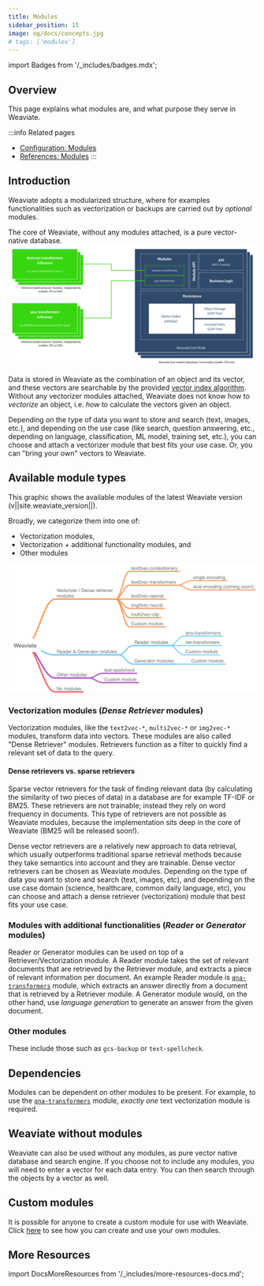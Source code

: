 ```yaml
---
title: Modules
sidebar_position: 15
image: og/docs/concepts.jpg
# tags: ['modules']
---
```

import Badges from '/_includes/badges.mdx';

<Badges/>

<!-- :::caution Migrated From:
- Combines theoretical explanations from `Configuration/Modules` + `Modules/Index`. e.g.:
  - `Introduction` is from `Configuration/Modules`
  - `Vectorization modules (Dense Retriever modules)` is from `Modules/Index`
::: -->

## Overview

This page explains what modules are, and what purpose they serve in Weaviate.

:::info Related pages
- [Configuration: Modules](../configuration/modules.md)
- [References: Modules](../modules/index.md)
:::

## Introduction

Weaviate adopts a modularized structure, where for examples functionalities such as vectorization or backups are carried out by *optional* modules.

The core of Weaviate, without any modules attached, is a pure vector-native database.
[![Weaviate modules introduction](./img/weaviate-module-diagram.svg "Weaviate Module Diagram")](./img/weaviate-module-diagram.svg)

Data is stored in Weaviate as the combination of an object and its vector, and these vectors are searchable by the provided [vector index algorithm](../concepts/vector-index.md). Without any vectorizer modules attached, Weaviate does not know how to *vectorize* an object, i.e. *how* to calculate the vectors given an object.

Depending on the type of data you want to store and search (text, images, etc.), and depending on the use case (like search, question answering, etc., depending on language, classification, ML model, training set, etc.), you can choose and attach a vectorizer module that best fits your use case. Or, you can "bring your own" vectors to Weaviate.

## Available module types

This graphic shows the available modules of the latest Weaviate version (v||site.weaviate_version||).

Broadly, we categorize them into one of:
- Vectorization modules,
- Vectorization + additional functionality modules, and
- Other modules

![Weaviate module ecosystem](./img/weaviate-modules.png "Weaviate module ecosystem")

### Vectorization modules (*Dense Retriever* modules)

Vectorization modules, like the `text2vec-*`, `multi2vec-*` or `img2vec-*` modules, transform data into vectors. These modules are also called "Dense Retriever" modules. Retrievers function as a filter to quickly find a relevant set of data to the query.

#### Dense retrievers vs. sparse retrievers
Sparse vector retrievers for the task of finding relevant data (by calculating the similarity of two pieces of data) in a database are for example TF-IDF or BM25. These retrievers are not trainable; instead they rely on word frequency in documents. This type of retrievers are not possible as Weaviate modules, because the implementation sits deep in the core of Weaviate (BM25 will be released soon!).

Dense vector retrievers are a relatively new approach to data retrieval, which usually outperforms traditional sparse retrieval methods because they take semantics into account and they are trainable. Dense vector retrievers can be chosen as Weaviate modules. Depending on the type of data you want to store and search (text, images, etc), and depending on the use case domain (science, healthcare, common daily language, etc), you can choose and attach a dense retriever (vectorization) module that best fits your use case.

### Modules with additional functionalities (*Reader* or *Generator* modules)

Reader or Generator modules can be used on top of a Retriever/Vectorization module. A Reader module takes the set of relevant documents that are retrieved by the Retriever module, and extracts a piece of relevant information per document. An example Reader module is [`qna-transformers`](../modules/reader-generator-modules/qna-transformers.md) module, which extracts an answer directly from a document that is retrieved by a Retriever module. A Generator module would, on the other hand, use *language generation* to generate an answer from the given document.

### Other modules

These include those such as `gcs-backup` or `text-spellcheck`.

## Dependencies

Modules can be dependent on other modules to be present. For example, to use the [`qna-transformers`](../modules/reader-generator-modules/qna-transformers.md) module, *exactly one* text vectorization module is required.

## Weaviate without modules

Weaviate can also be used without any modules, as pure vector native database and search engine. If you choose not to include any modules, you will need to enter a vector for each data entry. You can then search through the objects by a vector as well.

## Custom modules

It is possible for anyone to create a custom module for use with Weaviate. Click [here](../modules/other-modules/custom-modules.md) to see how you can create and use your own modules.

## More Resources

import DocsMoreResources from '/_includes/more-resources-docs.md';

<DocsMoreResources />
